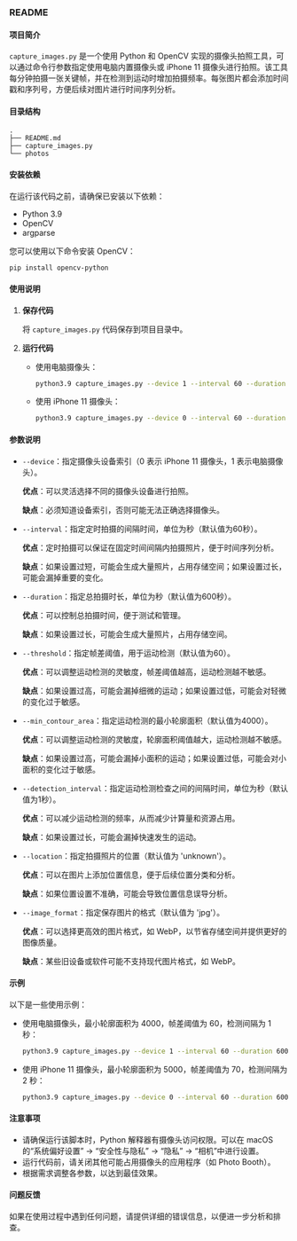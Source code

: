 ### README

#### 项目简介

`capture_images.py` 是一个使用 Python 和 OpenCV 实现的摄像头拍照工具，可以通过命令行参数指定使用电脑内置摄像头或 iPhone 11 摄像头进行拍照。该工具每分钟拍摄一张关键帧，并在检测到运动时增加拍摄频率。每张图片都会添加时间戳和序列号，方便后续对图片进行时间序列分析。

#### 目录结构

```
.
├── README.md
├── capture_images.py
└── photos
```

#### 安装依赖

在运行该代码之前，请确保已安装以下依赖：

- Python 3.9
- OpenCV
- argparse

您可以使用以下命令安装 OpenCV：

```bash
pip install opencv-python
```

#### 使用说明

1. **保存代码**

   将 `capture_images.py` 代码保存到项目目录中。

2. **运行代码**

   - 使用电脑摄像头：

     ```bash
     python3.9 capture_images.py --device 1 --interval 60 --duration 600 --threshold 60 --min_contour_area 4000 --detection_interval 1 --location bedroom --image_format jpg
     ```

   - 使用 iPhone 11 摄像头：

     ```bash
     python3.9 capture_images.py --device 0 --interval 60 --duration 600 --threshold 70 --min_contour_area 5000 --detection_interval 2 --location living_room --image_format jpg
     ```

#### 参数说明

- `--device`：指定摄像头设备索引（0 表示 iPhone 11 摄像头，1 表示电脑摄像头）。

  **优点**：可以灵活选择不同的摄像头设备进行拍照。
  
  **缺点**：必须知道设备索引，否则可能无法正确选择摄像头。

- `--interval`：指定定时拍摄的间隔时间，单位为秒（默认值为60秒）。

  **优点**：定时拍摄可以保证在固定时间间隔内拍摄照片，便于时间序列分析。
  
  **缺点**：如果设置过短，可能会生成大量照片，占用存储空间；如果设置过长，可能会漏掉重要的变化。

- `--duration`：指定总拍摄时长，单位为秒（默认值为600秒）。

  **优点**：可以控制总拍摄时间，便于测试和管理。
  
  **缺点**：如果设置过长，可能会生成大量照片，占用存储空间。

- `--threshold`：指定帧差阈值，用于运动检测（默认值为60）。

  **优点**：可以调整运动检测的灵敏度，帧差阈值越高，运动检测越不敏感。
  
  **缺点**：如果设置过高，可能会漏掉细微的运动；如果设置过低，可能会对轻微的变化过于敏感。

- `--min_contour_area`：指定运动检测的最小轮廓面积（默认值为4000）。

  **优点**：可以调整运动检测的灵敏度，轮廓面积阈值越大，运动检测越不敏感。
  
  **缺点**：如果设置过高，可能会漏掉小面积的运动；如果设置过低，可能会对小面积的变化过于敏感。

- `--detection_interval`：指定运动检测检查之间的间隔时间，单位为秒（默认值为1秒）。

  **优点**：可以减少运动检测的频率，从而减少计算量和资源占用。
  
  **缺点**：如果设置过长，可能会漏掉快速发生的运动。

- `--location`：指定拍摄照片的位置（默认值为 'unknown'）。

  **优点**：可以在图片上添加位置信息，便于后续位置分类和分析。
  
  **缺点**：如果位置设置不准确，可能会导致位置信息误导分析。

- `--image_format`：指定保存图片的格式（默认值为 'jpg'）。

  **优点**：可以选择更高效的图片格式，如 WebP，以节省存储空间并提供更好的图像质量。
  
  **缺点**：某些旧设备或软件可能不支持现代图片格式，如 WebP。

#### 示例

以下是一些使用示例：

- 使用电脑摄像头，最小轮廓面积为 4000，帧差阈值为 60，检测间隔为 1 秒：

  ```bash
  python3.9 capture_images.py --device 1 --interval 60 --duration 600 --threshold 60 --min_contour_area 4000 --detection_interval 1 --location bedroom --image_format jpg
  ```

- 使用 iPhone 11 摄像头，最小轮廓面积为 5000，帧差阈值为 70，检测间隔为 2 秒：

  ```bash
  python3.9 capture_images.py --device 0 --interval 60 --duration 600 --threshold 70 --min_contour_area 5000 --detection_interval 2 --location living_room --image_format jpg
  ```

#### 注意事项

- 请确保运行该脚本时，Python 解释器有摄像头访问权限。可以在 macOS 的“系统偏好设置” -> “安全性与隐私” -> “隐私” -> “相机”中进行设置。
- 运行代码前，请关闭其他可能占用摄像头的应用程序（如 Photo Booth）。
- 根据需求调整各参数，以达到最佳效果。

#### 问题反馈

如果在使用过程中遇到任何问题，请提供详细的错误信息，以便进一步分析和排查。